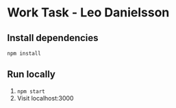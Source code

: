 # Work Task - Leo Danielsson

## Install dependencies

`npm install`

## Run locally

1. `npm start`
2. Visit localhost:3000

